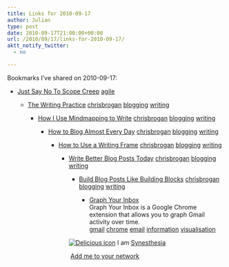 ```yaml
---
title: Links for 2010-09-17
author: Julian
type: post
date: 2010-09-17T21:00:00+00:00
url: /2010/09/17/links-for-2010-09-17/
aktt_notify_twitter:
  - no

---
```

Bookmarks I&#8217;ve shared on 2010-09-17:

  * [Just Say No To Scope Creep][1] 
    [agile][2] </li> 
    
      * [The Writing Practice][3] 
        [chrisbrogan][4] [blogging][5] [writing][6] </li> 
        
          * [How I Use Mindmapping to Write][7] 
            [chrisbrogan][4] [blogging][5] [writing][6] </li> 
            
              * [How to Blog Almost Every Day][8] 
                [chrisbrogan][4] [blogging][5] [writing][6] </li> 
                
                  * [How to Use a Writing Frame][9] 
                    [chrisbrogan][4] [blogging][5] [writing][6] </li> 
                    
                      * [Write Better Blog Posts Today][10] 
                        [chrisbrogan][4] [blogging][5] [writing][6] </li> 
                        
                          * [Build Blog Posts Like Building Blocks][11] 
                            [chrisbrogan][4] [blogging][5] [writing][6] </li> 
                            
                              * [Graph Your Inbox][12]  
                                Graph Your Inbox is a Google Chrome extension that allows you to graph Gmail activity over time.  
                                [gmail][13] [chrome][14] [email][15] [information][16] [visualisation][17] </ul> 
                            
                            <p class="deliciouslink">
                              <a href="https://del.icio.us/synesthesia" title="See all my bookmarks on del.icio.us"><img src="https://www.synesthesia.co.uk/images/deliciousicon.jpg" alt="Delicious icon" /></a>&nbsp;I am <a href="https://del.icio.us/synesthesia" title="See all my bookmarks on del.icio.us">Synesthesia</a>
                            </p>
                            
                            <p class="deliciouslink">
                              <a href="https://del.icio.us/network?add=synesthesia" title="Add me to your del.icio.us network"><img src="https://www.synesthesia.co.uk/images/add.gif" alt="" /></a>&nbsp;<a href="https://del.icio.us/network?add=synesthesia" title="Add me to your del.icio.us network">Add me to your network</a>
                            </p>

 [1]: https://blog.versionone.com/blog/versionone/0/0/just-say-no-to-scope-creep
 [2]: https://delicious.com/synesthesia/agile
 [3]: https://www.chrisbrogan.com/the-writing-practice
 [4]: https://delicious.com/synesthesia/chrisbrogan
 [5]: https://delicious.com/synesthesia/blogging
 [6]: https://delicious.com/synesthesia/writing
 [7]: https://www.chrisbrogan.com/how-i-use-mindmapping-to-write
 [8]: https://www.chrisbrogan.com/how-to-blog-almost-every-day
 [9]: https://www.chrisbrogan.com/how-to-use-a-writing-frame
 [10]: https://www.chrisbrogan.com/write-better-blog-posts-today
 [11]: https://www.chrisbrogan.com/build-blog-posts-like-building-blocks
 [12]: https://www.graphyourinbox.com/
 [13]: https://delicious.com/synesthesia/gmail
 [14]: https://delicious.com/synesthesia/chrome
 [15]: https://delicious.com/synesthesia/email
 [16]: https://delicious.com/synesthesia/information
 [17]: https://delicious.com/synesthesia/visualisation